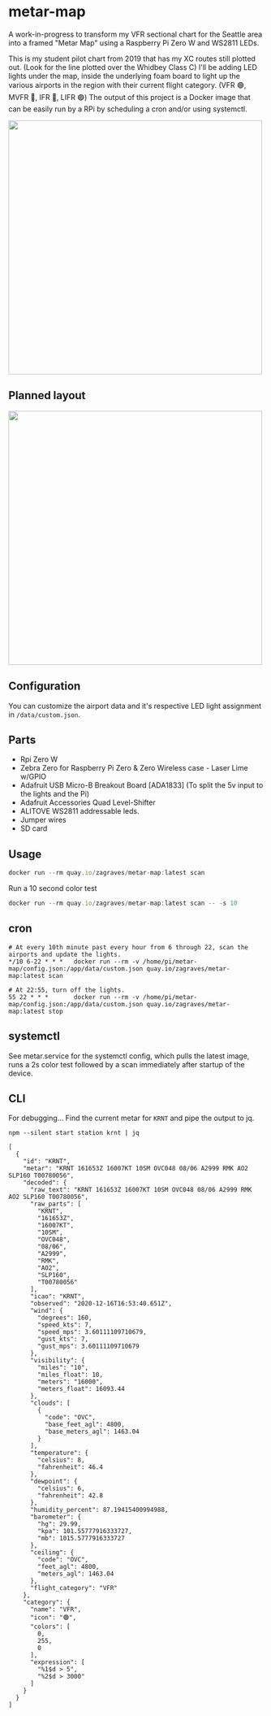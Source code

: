 # metar-map

A work-in-progress to transform my VFR sectional chart for the Seattle area into a framed "Metar Map" using a Raspberry Pi Zero W and WS2811 LEDs.

This is my student pilot chart from 2019 that has my XC routes still plotted out. (Look for the line plotted over the Whidbey Class C) I'll be adding LED lights under the map, inside the underlying foam board to light up the various airports in the region with their current flight category. (VFR 🟢, MVFR 🔵, IFR 🔴, LIFR 🟣) The output of this project is a Docker image that can be easily run by a RPi by scheduling a cron and/or using systemctl.

<img src="https://user-images.githubusercontent.com/17771/102384271-60a9bd80-3f81-11eb-8117-7f47dda3ae0f.jpg" width="500">

## Planned layout 

<img src="https://user-images.githubusercontent.com/17771/102383357-491e0500-3f80-11eb-9f66-0b21ba993016.PNG" width="500">

## Configuration

You can customize the airport data and it's respective LED light assignment in `/data/custom.json`.

## Parts

* Rpi Zero W
* Zebra Zero for Raspberry Pi Zero & Zero Wireless case - Laser Lime w/GPIO
* Adafruit USB Micro-B Breakout Board [ADA1833] (To split the 5v input to the lights and the Pi)
* Adafruit Accessories Quad Level-Shifter
* ALITOVE WS2811 addressable leds.
* Jumper wires
* SD card

## Usage

```js
docker run --rm quay.io/zagraves/metar-map:latest scan
```

Run a 10 second color test

```js
docker run --rm quay.io/zagraves/metar-map:latest scan -- -s 10
```

## cron

```
# At every 10th minute past every hour from 6 through 22, scan the airports and update the lights.
*/10 6-22 * * *   docker run --rm -v /home/pi/metar-map/config.json:/app/data/custom.json quay.io/zagraves/metar-map:latest scan
```

```
# At 22:55, turn off the lights.
55 22 * * *       docker run --rm -v /home/pi/metar-map/config.json:/app/data/custom.json quay.io/zagraves/metar-map:latest stop
```

## systemctl

See metar.service for the systemctl config, which pulls the latest image, runs a 2s color test followed by a scan immediately after startup of the device.

## CLI

For debugging... Find the current metar for `KRNT` and pipe the output to jq.

```
npm --silent start station krnt | jq

[
  {
    "id": "KRNT",
    "metar": "KRNT 161653Z 16007KT 10SM OVC048 08/06 A2999 RMK AO2 SLP160 T00780056",
    "decoded": {
      "raw_text": "KRNT 161653Z 16007KT 10SM OVC048 08/06 A2999 RMK AO2 SLP160 T00780056",
      "raw_parts": [
        "KRNT",
        "161653Z",
        "16007KT",
        "10SM",
        "OVC048",
        "08/06",
        "A2999",
        "RMK",
        "AO2",
        "SLP160",
        "T00780056"
      ],
      "icao": "KRNT",
      "observed": "2020-12-16T16:53:40.651Z",
      "wind": {
        "degrees": 160,
        "speed_kts": 7,
        "speed_mps": 3.60111109710679,
        "gust_kts": 7,
        "gust_mps": 3.60111109710679
      },
      "visibility": {
        "miles": "10",
        "miles_float": 10,
        "meters": "16000",
        "meters_float": 16093.44
      },
      "clouds": [
        {
          "code": "OVC",
          "base_feet_agl": 4800,
          "base_meters_agl": 1463.04
        }
      ],
      "temperature": {
        "celsius": 8,
        "fahrenheit": 46.4
      },
      "dewpoint": {
        "celsius": 6,
        "fahrenheit": 42.8
      },
      "humidity_percent": 87.19415400994988,
      "barometer": {
        "hg": 29.99,
        "kpa": 101.55777916333727,
        "mb": 1015.5777916333727
      },
      "ceiling": {
        "code": "OVC",
        "feet_agl": 4800,
        "meters_agl": 1463.04
      },
      "flight_category": "VFR"
    },
    "category": {
      "name": "VFR",
      "icon": "🟢",
      "colors": [
        0,
        255,
        0
      ],
      "expression": [
        "%1$d > 5",
        "%2$d > 3000"
      ]
    }
  }
]
```
